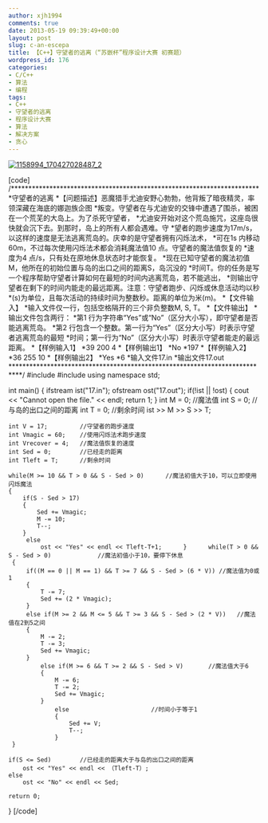 ```yaml
---
author: xjh1994
comments: true
date: 2013-05-19 09:39:49+00:00
layout: post
slug: c-an-escepa
title: 【C++】守望者的逃离（“苏嵌杯”程序设计大赛 初赛题）
wordpress_id: 176
categories:
- C/C++
- 算法
- 编程
tags:
- C++
- 守望者的逃离
- 程序设计大赛
- 算法
- 解决方案
- 贪心
---
```


[![1158994_170427028487_2](http://www.xjh1994.com/wp-content/uploads/1158994_170427028487_2-300x187.jpg)](http://www.xjh1994.com/wp-content/uploads/1158994_170427028487_2.jpg)

[code]
/***********************************************************************
*守望者的逃离
*【问题描述】恶魔猎手尤迪安野心勃勃，他背叛了暗夜精灵，率领深藏在海底的娜迦族企图
*叛变。守望者在与尤迪安的交锋中遭遇了围杀，被困在一个荒芜的大岛上。为了杀死守望者，
*尤迪安开始对这个荒岛施咒，这座岛很快就会沉下去。到那时，岛上的所有人都会遇难。守
*望者的跑步速度为17m/s，以这样的速度是无法逃离荒岛的。庆幸的是守望者拥有闪烁法术，
*可在1s 内移动60m，不过每次使用闪烁法术都会消耗魔法值10 点。守望者的魔法值恢复的
*速度为4 点/s，只有处在原地休息状态时才能恢复。
*现在已知守望者的魔法初值M，他所在的初始位置与岛的出口之间的距离S，岛沉没的
*时间T。你的任务是写一个程序帮助守望者计算如何在最短的时间内逃离荒岛，若不能逃出，
*则输出守望者在剩下的时间内能走的最远距离。注意：守望者跑步、闪烁或休息活动均以秒
*(s)为单位，且每次活动的持续时间为整数秒。距离的单位为米(m)。
*【文件输入】
*输入文件仅一行，包括空格隔开的三个非负整数M, S, T。
*【文件输出】
*输出文件包含两行：
*第1 行为字符串“Yes”或“No”（区分大小写），即守望者是否能逃离荒岛。
*第2 行包含一个整数。第一行为“Yes”（区分大小写）时表示守望者逃离荒岛的最短
*时间；第一行为“No”（区分大小写）时表示守望者能走的最远距离。
*【样例输入1】
*39 200 4
*【样例输出1】
*No
*197
*【样例输入2】
*36 255 10
*【样例输出2】
*Yes
*6
*输入文件17.in
*输出文件17.out
***************************************************************************/
#include
#include
using namespace std;

int main()
{
	ifstream ist("17.in");
	ofstream ost("17.out");
	if(!ist || !ost)
	{
		cout << "Cannot open the file." << endl; 		return 1; 	} 	int M = 0;		//魔法值 	int S = 0;		//与岛的出口之间的距离 	int T = 0;		//剩余时间 	ist >> M >> S >> T;

	int V = 17;			//守望者的跑步速度
	int Vmagic = 60;	//使用闪烁法术跑步速度
	int Vrecover = 4;	//魔法值恢复的速度
	int Sed = 0;		//已经走的距离
	int Tleft = T;		//剩余时间

    while(M >= 10 && T > 0 && S - Sed > 0)		//魔法初值大于10，可以立即使用闪烁魔法
	{
		if(S - Sed > 17)
		{
			Sed += Vmagic;
            M -= 10;
            T--;
		}
         else
			 ost << "Yes" << endl << Tleft-T+1;      }      while(T > 0 && S - Sed > 0)				//魔法初值小于10，要停下休息
	 {
         if((M == 0 || M == 1) && T >= 7 && S - Sed > (6 * V)) //魔法值为0或1
         {
			 T -= 7;
			 Sed += (2 * Vmagic);
		 }
         else if(M >= 2 && M <= 5 && T >= 3 && S - Sed > (2 * V))	//魔法值在2到5之间
         {
			 M -= 2;
			 T -= 3;
			 Sed += Vmagic;
		 }
			 else if(M >= 6 && T >= 2 && S - Sed > V)		//魔法值大于6
			 {
				 M -= 6;
				 T -= 2;
				 Sed += Vmagic;
			 }
				 else						//时间小于等于1
				 {
					 Sed += V;
					 T--;
				 }
     }

	if(S <= Sed)		//已经走的距离大于与岛的出口之间的距离
		ost << "Yes" << endl << （Tleft-T）;
	else
		ost << "No" << endl << Sed;

	return 0;
}
[/code]
